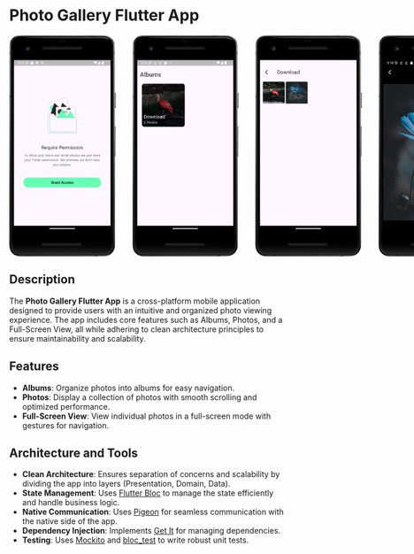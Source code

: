 # Photo Gallery Flutter App
<div style="display: flex; gap: 30px;">
  <img src="screenshot/permission_request.png" alt="Permission request" width="200" height="400" />
  <img src="screenshot/albums.png" alt="Albums" width="200" height="400" />
  <img src="screenshot/photos.png" alt="Photos" width="200" height="400" />
  <img src="screenshot/photo_view.png" alt="PhotoView" width="200" height="400" />
</div>


## Description

The **Photo Gallery Flutter App** is a cross-platform mobile application designed to provide users with an intuitive and
organized photo viewing experience. The app includes core features such as Albums, Photos, and a Full-Screen View, all
while adhering to clean architecture principles to ensure maintainability and scalability.

## Features

- **Albums**: Organize photos into albums for easy navigation.
- **Photos**: Display a collection of photos with smooth scrolling and optimized performance.
- **Full-Screen View**: View individual photos in a full-screen mode with gestures for navigation.

## Architecture and Tools

- **Clean Architecture**: Ensures separation of concerns and scalability by dividing the app into layers (Presentation,
  Domain, Data).
- **State Management**: Uses [Flutter Bloc](https://bloclibrary.dev/) to manage the state efficiently and handle
  business logic.
- **Native Communication**: Uses [Pigeon](https://pub.dev/packages/pigeon) for seamless communication with the native
  side of the app.
- **Dependency Injection**: Implements [Get It](https://pub.dev/packages/get_it) for managing dependencies.
- **Testing**: Uses [Mockito](https://pub.dev/packages/mockito) and [bloc_test](https://pub.dev/packages/bloc_test) to
  write robust unit tests.
